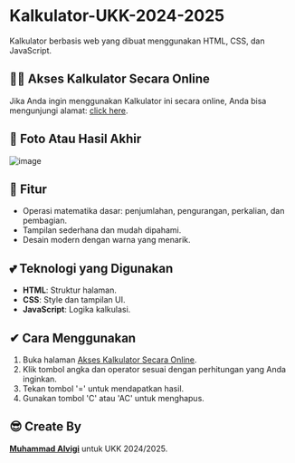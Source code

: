 # Kalkulator-UKK-2024-2025


Kalkulator berbasis web yang dibuat menggunakan HTML, CSS, dan JavaScript.

## 🐱‍👤 Akses Kalkulator Secara Online
Jika Anda ingin menggunakan Kalkulator ini secara online, Anda bisa mengunjungi alamat:
[click here](https://muhammadalvigi.github.io/Kalkulator-UKK-2024-2025/indexx.html).

## 📸 Foto Atau Hasil Akhir
![image](https://github.com/user-attachments/assets/2beb3a0d-9e70-493f-8675-c0ce97cd39fa)



## 💯 Fitur
- Operasi matematika dasar: penjumlahan, pengurangan, perkalian, dan pembagian.
- Tampilan sederhana dan mudah dipahami.
- Desain modern dengan warna yang menarik.

## 💕 Teknologi yang Digunakan
- **HTML**: Struktur halaman.
- **CSS**: Style dan tampilan UI.
- **JavaScript**: Logika kalkulasi.

## ✔ Cara Menggunakan
1. Buka halaman [Akses Kalkulator Secara Online](https://muhammadalvigi.github.io/Kalkulator-UKK-2024-2025/indexx.html).
2. Klik tombol angka dan operator sesuai dengan perhitungan yang Anda inginkan.
3. Tekan tombol '=' untuk mendapatkan hasil.
4. Gunakan tombol 'C' atau 'AC' untuk menghapus.

## 😎 Create By
[**Muhammad Alvigi**](https://wa.me/085750097330) untuk UKK 2024/2025.
